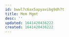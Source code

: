 ```yaml
---
id: bwwl7c6ax5apyavibg9dh7t
title: Mem Mgmt
desc: ''
updated: 1641420436222
created: 1641420436222
---
```




